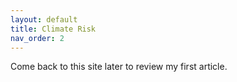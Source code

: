```yaml
---
layout: default
title: Climate Risk
nav_order: 2
---
```


Come back to this site later to review my first article. 

